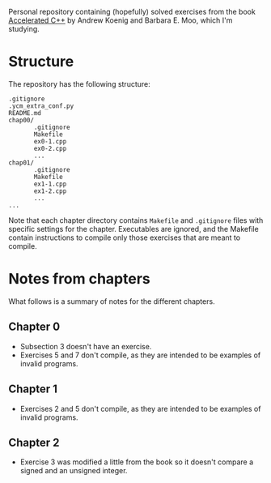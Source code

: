 Personal repository containing (hopefully) solved exercises from the book [Accelerated
C++](http://www.amazon.com/Accelerated-C-Practical-Programming-Example/dp/020170353X)
by Andrew Koenig and Barbara E. Moo, which I'm studying.

Structure
=========
The repository has the following structure:

    .gitignore
    .ycm_extra_conf.py
    README.md
    chap00/
           .gitignore
           Makefile
           ex0-1.cpp
           ex0-2.cpp
           ...
    chap01/
           .gitignore
           Makefile
           ex1-1.cpp
           ex1-2.cpp
           ...
    ...

Note that each chapter directory contains `Makefile` and `.gitignore` files
with specific settings for the chapter. Executables are ignored, and the
Makefile contain instructions to compile only those exercises that are meant to
compile.

Notes from chapters
===================
What follows is a summary of notes for the different chapters.

Chapter 0
---------
*   Subsection 3 doesn't have an exercise.
*   Exercises 5 and 7 don't compile, as they are intended to be examples of
    invalid programs.

Chapter 1
---------
*   Exercises 2 and 5 don't compile, as they are intended to be examples of
    invalid programs.

Chapter 2
---------
*   Exercise 3 was modified a little from the book so it doesn't compare a
    signed and an unsigned integer.

<!--- vim: set formatoptions+=t -->

